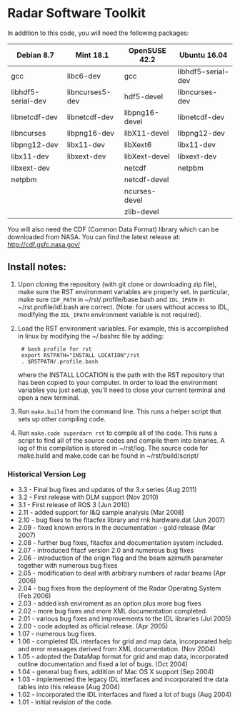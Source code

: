Radar Software Toolkit
========

In addition to this code, you will need the following packages:

Debian 8.7 | Mint 18.1 | OpenSUSE 42.2 | Ubuntu 16.04
---------- | --------- | ------------- | ------------
gcc | libc6-dev | gcc | libhdf5-serial-dev
libhdf5-serial-dev | libncurses5-dev | hdf5-devel | libncurses-dev
libnetcdf-dev | libnetcdf-dev | libpng16-devel | libnetcdf-dev
libncurses | libpng16-dev | libX11-devel | libpng12-dev
libpng12-dev | libx11-dev | libXext6 | libx11-dev
libx11-dev | libxext-dev | libXext-devel | libxext-dev
libxext-dev | | netcdf | netpbm
netpbm | | netcdf-devel |
 | | | ncurses-devel |
 | | | zlib-devel |

You will also need the CDF (Common Data Format) library which can be downloaded from NASA.
You can find the latest release at: http://cdf.gsfc.nasa.gov/


## Install notes:


1. Upon cloning the repository (with git clone or downloading zip file), make sure the RST
   environment variables are properly set.  In particular, make sure `CDF_PATH` in
   ~/rst/.profile/base.bash and `IDL_IPATH` in ~/rst.profile/idl.bash are correct.
   (Note: for users without access to IDL, modifying the `IDL_IPATH` environment variable is
   not required).

2. Load the RST environment variables.  For example, this is accomplished in linux by modifying
   the ~/.bashrc file by adding:

        # bash profile for rst
        export RSTPATH="INSTALL LOCATION"/rst
        . $RSTPATH/.profile.bash

   where the INSTALL LOCATION is the path with the RST repository that has been copied to your
   computer.  In order to load the environment variables you just setup, you'll need to close 
   your current terminal and open a new terminal.

3. Run `make.build` from the command line.  This runs a helper script that sets up other 
   compiling code.

4. Run `make.code superdarn rst` to compile all of the code.  This runs a script to find
   all of the source codes and compile them into binaries.  A log of this compilation is
   stored in ~/rst/log.  The source code for make.build and make.code can be found in
   ~/rst/build/script/


### Historical Version Log


- 3.3   -  Final bug fixes and updates of the 3.x series (Aug 2011)
- 3.2   -  First release with DLM support (Nov 2010)
- 3.1   -  First release of ROS 3 (Jun 2010)
- 2.11  -  added support for I&Q sample analysis (Mar 2008)
- 2.10  -  bug fixes to the fitacfex library and rnk hardware.dat (Jun 2007)
- 2.09  -  fixed known errors in the documentation - gold release (Mar 2007)
- 2.08  -  further bug fixes, fitacfex and documentation system
           included. 
- 2.07  -  introduced fitacf version 2.0 and numerous bug fixes
- 2.06  -  introduction of the origin flag and the beam azimuth parameter
           together with numerous bug fixes
- 2.05  -  modification to deal with arbitrary numbers of radar beams (Apr 2006)
- 2.04  -  bug fixes from the deployment of the Radar Operating System (Feb 2006)
- 2.03  -  added ksh enviroment as an option plus more bug fixes
- 2.02  -  more bug fixes and more XML documentation completed.
- 2.01  -  various bug fixes and improvements to the IDL libraries (Jul 2005)
- 2.00  -  code adopted as official release. (Apr 2005)
- 1.07  -  numerous bug fixes.
- 1.06  -  completed IDL interfaces for grid and map data, incorporated help
           and error messages derived from XML documentation. (Nov 2004)
- 1.05  -  adopted the DataMap format for grid and map data, incorporated
           outline documentation and fixed a lot of bugs. (Oct 2004)
- 1.04  -  general bug fixes, addition of Mac OS X support (Sep 2004)
- 1.03  -  implemented the legacy IDL interfaces and incorporated the
           data tables into this release (Aug 2004)
- 1.02  -  incorporated the IDL interfaces and fixed a lot of bugs (Aug 2004)
- 1.01  -  initial revision of the code.


